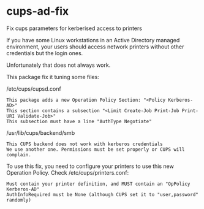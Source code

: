 # cups-ad-fix
Fix cups parameters for kerberised access to printers


If you have some Linux workstations in an Active Directory managed environment, your users should access network printers without other credentials but the login ones.

Unfortunately that does not always work.

This package fix it tuning some files:

/etc/cups/cupsd.conf

    This package adds a new Operation Policy Section: "<Policy Kerberos-AD>"
    This section contains a subsection "<Limit Create-Job Print-Job Print-URI Validate-Job>"
    This subsection must have a line "AuthType Negotiate"

/usr/lib/cups/backend/smb 

    This CUPS backend does not work with kerberos credentials
    We use another one. Permissions must be set properly or CUPS will complain.


To use this fix, you need to configure your printers to use this new Operation Policy.
Check /etc/cups/printers.conf: 

    Must contain your printer definition, and MUST contain an "OpPolicy Kerberos-AD"
    AuthInfoRequired must be None (although CUPS set it to "user,password" randomly)                            
